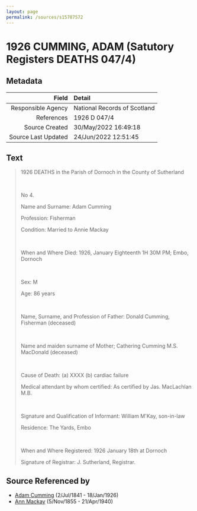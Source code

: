 ```yaml
---
layout: page
permalink: /sources/s15787572
---
```


# 1926 CUMMING, ADAM (Satutory Registers DEATHS 047/4)

## Metadata

Field | Detail
---:|:---
Responsible Agency | National Records of Scotland
References | 1926 D 047/4
Source Created | 30/May/2022 16:49:18
Source Last Updated | 24/Jun/2022 12:51:45

## Text

> 1926 DEATHS in the Parish of Dornoch in the County of Sutherland
>
> <br/>
>
> No 4.
>
> Name and Surname: Adam Cumming
>
> Profession: Fisherman
>
> Condition: Married to Annie Mackay
>
> <br/>
>
> When and Where Died: 1926, January Eighteenth 1H 30M PM; Embo, Dornoch
>
> <br/>
>
> Sex: M
>
> Age: 86 years
>
> <br/>
>
> Name, Surname, and Profession of Father: Donald Cumming, Fisherman (deceased)
>
> <br/>
>
> Name and maiden surname of Mother; Cathering Cumming M.S. MacDonald (deceased)
>
> <br/>
>
> Cause of Death: (a) XXXX (b) cardiac failure
>
> Medical attendant by whom certified: As certified by Jas. MacLachlan M.B.
>
> <br/>
>
> Signature and Qualification of Informant: William M'Kay, son-in-law
>
> Residence: The Yards, Embo
>
> <br/>
>
> When and Where Registered: 1926 January 18th at Dornoch
>
> Signature of Registrar: J. Sutherland, Registrar.
>

## Source Referenced by

* [Adam Cumming](../people/@55409960@-adam-cumming-b1841-7-2-d1926-1-18.md) (2/Jul/1841 - 18/Jan/1926)
* [Ann Mackay](../people/@74868546@-ann-mackay-b1855-11-5-d1940-4-21.md) (5/Nov/1855 - 21/Apr/1940)
